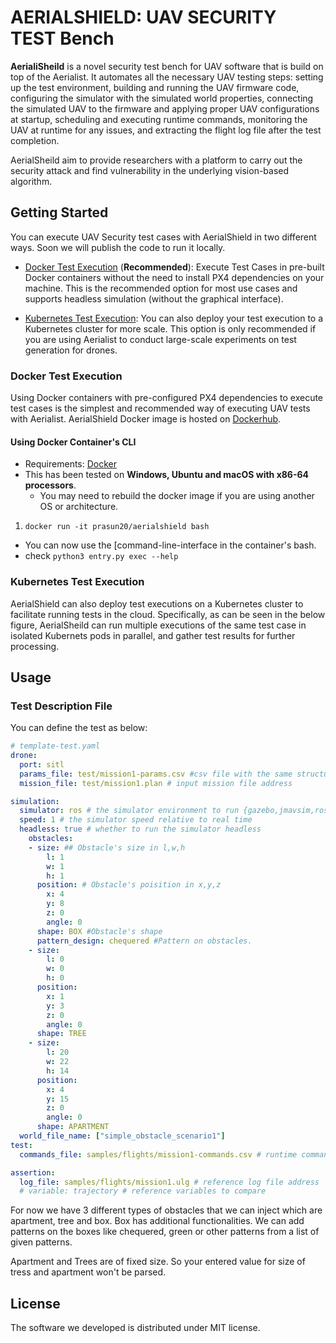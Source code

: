 # AERIALSHIELD: UAV SECURITY TEST Bench

<!-- ## [Demo Video](https://youtu.be/pmBspS2EiGg) -->

**AerialiSheild** is a novel security test bench for UAV software that is build on top of the Aerialist. It automates all the necessary UAV testing steps: setting up the test environment, building and running the UAV firmware code, configuring the simulator with the simulated world properties, connecting the simulated UAV to the firmware and applying proper UAV configurations at startup, scheduling and executing runtime commands, monitoring the UAV at runtime for any issues, and extracting the flight log file after the test completion.

AerialSheild aim to provide researchers with a platform to carry out the security attack and find vulnerability in the underlying vision-based algorithm. 


## Getting Started

You can execute UAV Security test cases with AerialShield in two different ways. Soon we will publish the code to run it locally.

- [Docker Test Execution](#docker-test-execution) (**Recommended**): Execute Test Cases in pre-built Docker containers without the need to install PX4 dependencies on your machine.
This is the recommended option for most use cases and supports headless simulation (without the graphical interface).


- [Kubernetes Test Execution](#kubernetes-test-execution): You can also deploy your test execution to a Kubernetes cluster for more scale.
This option is only recommended if you are using Aerialist to conduct large-scale experiments on test generation for drones.

### Docker Test Execution

Using Docker containers with pre-configured PX4 dependencies to execute test cases is the simplest and recommended way of executing UAV tests with Aerialist.
AerialShield Docker image is hosted on [Dockerhub](https://hub.docker.com/r/prasun20/aerialshield).

#### Using Docker Container's CLI

- Requirements: [Docker](https://docs.docker.com/engine/install/)
- This has been tested on **Windows, Ubuntu and macOS with x86-64 processors**.
  - You may need to rebuild the docker image if you are using another OS or architecture.

1. `docker run -it prasun20/aerialshield bash`

- You can now use the [command-line-interface in the container's bash.
- check `python3 entry.py exec --help`


### Kubernetes Test Execution

AerialShield can also deploy test executions on a Kubernetes cluster to facilitate running tests in the cloud. Specifically, as can be seen in the below figure, AerialSheild can run multiple executions of the same test case in isolated Kubernets pods in parallel, and gather test results for further processing. 


## Usage

### Test Description File

You can define the test as below:

```yaml
# template-test.yaml
drone:
  port: sitl 
  params_file: test/mission1-params.csv #csv file with the same structure as above 
  mission_file: test/mission1.plan # input mission file address

simulation:
  simulator: ros # the simulator environment to run {gazebo,jmavsim,ros} 
  speed: 1 # the simulator speed relative to real time
  headless: true # whether to run the simulator headless
    obstacles:
    - size: ## Obstacle's size in l,w,h
        l: 1
        w: 1
        h: 1
      position: # Obstacle's poisition in x,y,z
        x: 4
        y: 8
        z: 0
        angle: 0
      shape: BOX #Obstacle's shape
      pattern_design: chequered #Pattern on obstacles.
    - size:
        l: 0
        w: 0
        h: 0
      position:
        x: 1
        y: 3
        z: 0
        angle: 0
      shape: TREE
    - size:
        l: 20
        w: 22
        h: 14
      position:
        x: 4
        y: 15
        z: 0
        angle: 0
      shape: APARTMENT
  world_file_name: ["simple_obstacle_scenario1"]
test:
  commands_file: samples/flights/mission1-commands.csv # runtime commands file address

assertion:
  log_file: samples/flights/mission1.ulg # reference log file address
  # variable: trajectory # reference variables to compare 

```
For now we have 3 different types of obstacles that we can inject which are apartment, tree and box. Box has additional functionalities. We can add patterns on the boxes like chequered, green or other patterns from a list of given patterns.

Apartment and Trees are of fixed size. So your entered value for size of tress and apartment won't be parsed.


## License

The software we developed is distributed under MIT license.
